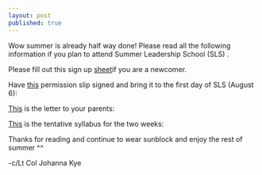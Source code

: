 ```yaml
---
layout: post
published: true
---
```

Wow summer is already half way done! 
Please read all the following information if you plan to attend Summer Leadership School (SLS) .

Please fill out this sign up [sheet](https://goo.gl/forms/TIj6z1ADdvxOi8CG3)if you are a newcomer.

Have [this](https://drive.google.com/…/1ZPcrUIpAGj6EuA3lOueafti-TK…/view) permission slip signed and bring it to the first day of SLS (August 6):


[This](https://drive.google.com/…/1lc9Y_WZSe6cOH-apsXXYal_xRP…/view) is the letter to your parents:


[This](https://drive.google.com/…/1kxCW6gS3RJVpG6vIUrjTmjkqvz…/view) is the tentative syllabus for the two weeks:


Thanks for reading and continue to wear sunblock and enjoy the rest of summer ^^

-c/Lt Col Johanna Kye
